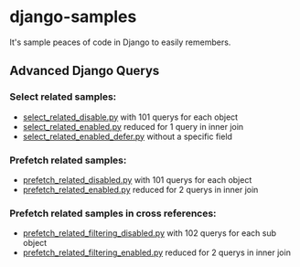 # django-samples
It's sample peaces of code in Django to easily remembers.



## Advanced Django Querys

### Select related samples:
- [select_related_disable.py](samples/django_querys/management/commands/select_related_disable.py) with 101 querys for each object
- [select_related_enabled.py](samples/django_querys/management/commands/select_related_enabled.py) reduced for 1 query in inner join
- [select_related_enabled_defer.py](samples/django_querys/management/commands/select_related_enabled_defer.py) without a specific field

### Prefetch related samples:
- [prefetch_related_disabled.py](samples/django_querys/management/commands/prefetch_related_disabled.py) with 101 querys for each object
- [prefetch_related_enabled.py](samples/django_querys/management/commands/prefetch_related_enabled.py) reduced for 2 querys in inner join

### Prefetch related samples in cross references:
- [prefetch_related_filtering_disabled.py](samples/django_querys/management/commands/prefetch_related_filtering_disabled.py) with 102 querys for each sub object
- [prefetch_related_filtering_enabled.py](samples/django_querys/management/commands/prefetch_related_filtering_enabled.py) reduced for 2 querys in inner join

